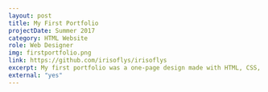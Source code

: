 ```yaml
---
layout: post
title: My First Portfolio
projectDate: Summer 2017
category: HTML Website
role: Web Designer
img: firstportfolio.png
link: https://github.com/irisoflys/irisoflys
excerpt: My first portfolio was a one-page design made with HTML, CSS, Bootstrap, and Javascript. I repurposed a design by Tania Rascia that was freely available for use as a template on her Github. I used some simple jQuery for the projects portion of the website. This was the first stepping stone to making my own complete personal website from scratch.
external: "yes"
---
```

